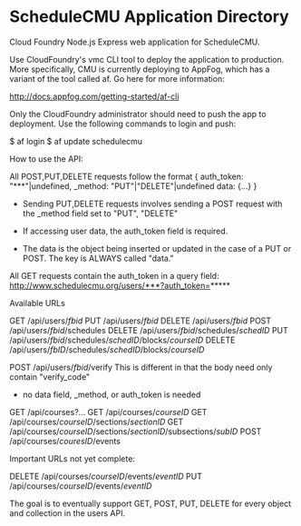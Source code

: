 ScheduleCMU Application Directory
=================================

Cloud Foundry Node.js Express web application for ScheduleCMU.

Use CloudFoundry's vmc CLI tool to deploy the application to production. More specifically, CMU is currently deploying to AppFog, which has a variant of the tool called af. Go here for more information:

http://docs.appfog.com/getting-started/af-cli

Only the CloudFoundry administrator should need to push the app to deployment. Use the following commands to login and push:

$ af login
$ af update schedulecmu




How to use the API:

All POST,PUT,DELETE requests follow the format
{
  auth_token: "***"|undefined,
  _method: "PUT"|"DELETE"|undefined
  data: {...}
}

- Sending PUT,DELETE requests involves sending a POST request with the
_method field set to "PUT", "DELETE"

- If accessing user data, the auth_token field is required.

- The data is the object being inserted or updated in the case of a PUT or
POST. The key is ALWAYS called "data."


All GET requests contain the auth_token in a query field:
http://www.schedulecmu.org/users/***?auth_token=*****


Available URLs

GET /api/users/*fbid*
PUT /api/users/*fbid*
DELETE /api/users/*fbid*
POST /api/users/*fbid*/schedules
DELETE /api/users/*fbid*/schedules/*schedID*
PUT /api/users/*fbid*/schedules/*schedID*/blocks/*courseID*
DELETE /api/users/*fbID*/schedules/*schedID*/blocks/*courseID*

POST /api/users/*fbid*/verify
  This is different in that the body need only contain "verify_code"
  - no data field, _method, or auth_token is needed

GET /api/courses?...
GET /api/courses/*courseID*
GET /api/courses/*courseID*/sections/*sectionID*
GET /api/courses/*courseID*/sections/*sectionID*/subsections/*subID*
POST /api/courses/*couresID*/events


Important URLs not yet complete:

DELETE /api/courses/*courseID*/events/*eventID*
PUT /api/courses/*courseID*/events/*eventID*

The goal is to eventually support GET, POST, PUT, DELETE for every object and collection in the users API.
